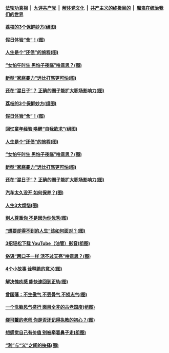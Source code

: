 ####  [法轮功真相](../../../../basic/blob/master/README.md?t=06211602) &nbsp;|&nbsp; [九评共产党](../../../../9ping.md/blob/master/README.md?t=06211602) &nbsp;|&nbsp; [解体党文化](../../../../jtdwh.md/blob/master/README.md?t=06211602)  &nbsp;|&nbsp; [共产主义的终极目的](../../../../gczydzjmd.md/blob/master/README.md?t=06211602) &nbsp;|&nbsp; [魔鬼在统治我们的世界](../../../../mgztzwmdsj.md/blob/master/README.md?t=06211602) 

#### [荔枝的3个保鲜妙方(组图)](../pages/p8/936950.md?t=06211602) 

#### [假日体验“舍”！(图)](../pages/p8/937183.md?t=06211602) 

#### [人生是个“还债”的旅程(图)](../pages/p8/936768.md?t=06211602) 

#### [“女怕午时生 男怕子夜临”啥意思？(图)](../pages/p8/937081.md?t=06211602) 

#### [新型“家庭暴力”远比打骂更可怕(图)](../pages/p8/936230.md?t=06211602) 

#### [还在“混日子”？ 正确的圈子能扩大职场影响力(图)](../pages/p8/937049.md?t=06211602) 

#### [荔枝的3个保鲜妙方(组图)](../pages/p8/936950.md?t=06211602) 

#### [假日体验“舍”！(图)](../pages/p8/937183.md?t=06211602) 

#### [回忆童年经验 唤醒“自我欲求”(组图)](../pages/p8/937082.md?t=06211602) 

#### [人生是个“还债”的旅程(图)](../pages/p8/936768.md?t=06211602) 

#### [“女怕午时生 男怕子夜临”啥意思？(图)](../pages/p8/937081.md?t=06211602) 

#### [新型“家庭暴力”远比打骂更可怕(图)](../pages/p8/936230.md?t=06211602) 

#### [还在“混日子”？ 正确的圈子能扩大职场影响力(图)](../pages/p8/937049.md?t=06211602) 

#### [汽车太久没开 如何保养？(图)](../pages/p8/937035.md?t=06211602) 

#### [人生3大烦恼(图)](../pages/p8/936959.md?t=06211602) 

#### [别人尊重你 不是因为你优秀(图)](../pages/p8/936253.md?t=06211602) 

#### [“想要却得不到的人生”该如何面对？(图)](../pages/p8/936933.md?t=06211602) 

#### [3招轻松下载 YouTube（油管）影音(组图)](../pages/p8/936922.md?t=06211602) 

#### [俗语“两口子一样 活不过天亮”啥意思？(图)](../pages/p8/936917.md?t=06211602) 

#### [4个小故事 诠释跪的意义(图)](../pages/p8/936353.md?t=06211602) 

#### [解决愧疚感 能快速回到正轨(图)](../pages/p8/936834.md?t=06211602) 

#### [曾国藩：不生傲气 不丢骨气 不损志气(图)](../pages/p8/936248.md?t=06211602) 

#### [一个洗脑风气盛行 面目全非的古老国度(组图)](../pages/p8/936759.md?t=06211602) 

#### [缪可馨的老师 你是否还记得执教的初心？(图)](../pages/p8/936737.md?t=06211602) 

#### [想感觉自己有价值 别被牵着鼻子走(组图)](../pages/p8/936721.md?t=06211602) 

#### [“利”与“义”之间的抉择(图)](../pages/p8/936246.md?t=06211602) 

